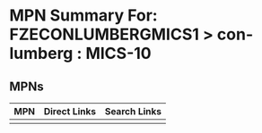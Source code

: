 



# MPN Summary For: FZECONLUMBERGMICS1 > con-lumberg : MICS-10

## MPNs
  

|MPN|Direct Links|Search Links|
| :--- | :--- | :--- |
||||
